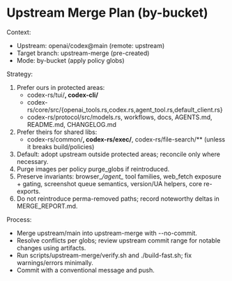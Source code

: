 # Upstream Merge Plan (by-bucket)

Context:
- Upstream: openai/codex@main (remote: upstream)
- Target branch: upstream-merge (pre-created)
- Mode: by-bucket (apply policy globs)

Strategy:
1) Prefer ours in protected areas:
   - codex-rs/tui/**, codex-cli/**
   - codex-rs/core/src/{openai_tools.rs,codex.rs,agent_tool.rs,default_client.rs}
   - codex-rs/protocol/src/models.rs, workflows, docs, AGENTS.md, README.md, CHANGELOG.md
2) Prefer theirs for shared libs:
   - codex-rs/common/**, codex-rs/exec/**, codex-rs/file-search/** (unless it breaks build/policies)
3) Default: adopt upstream outside protected areas; reconcile only where necessary.
4) Purge images per policy purge_globs if reintroduced.
5) Preserve invariants: browser_*/agent_* tool families, web_fetch exposure + gating, screenshot queue semantics, version/UA helpers, core re-exports.
6) Do not reintroduce perma-removed paths; record noteworthy deltas in MERGE_REPORT.md.

Process:
- Merge upstream/main into upstream-merge with --no-commit.
- Resolve conflicts per globs; review upstream commit range for notable changes using artifacts.
- Run scripts/upstream-merge/verify.sh and ./build-fast.sh; fix warnings/errors minimally.
- Commit with a conventional message and push.
